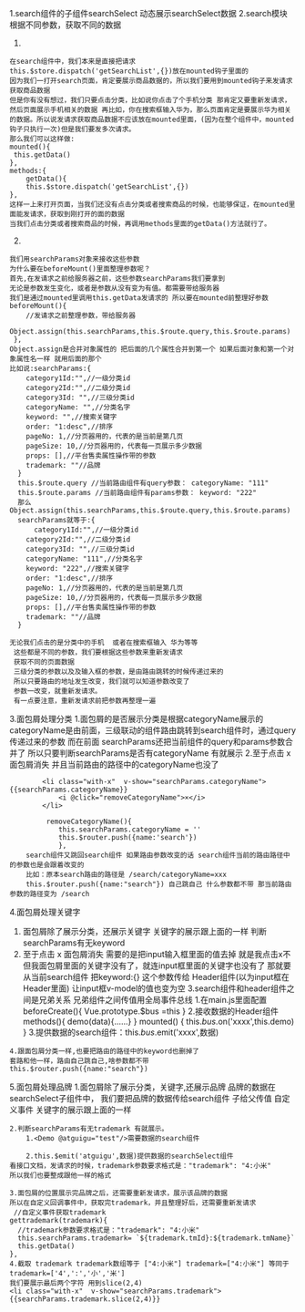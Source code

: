 1.search组件的子组件searchSelect
    动态展示searchSelect数据
2.search模块 根据不同参数，获取不同的数据
   
   1.
    在search组件中，我们本来是直接把请求
    this.$store.dispatch('getSearchList',{})放在mounted钩子里面的
    因为我们一打开search页面，肯定要展示商品数据的，所以我们要用到mounted钩子来发请求 
    获取商品数据
    但是你有没有想过，我们只要点击分类，比如说你点击了个手机分类 那肯定又要重新发请求，
    然后页面展示手机相关的数据 再比如，你在搜索框输入华为，那么页面肯定是要展示华为相关的数据。所以说发请求获取商品数据不应该放在mounted里面，(因为在整个组件中，mounted钩子只执行一次)但是我们要发多次请求。
    那么我们可以这样做:
    mounted(){
     this.getData()
    },
    methods:{
        getData(){
        this.$store.dispatch('getSearchList',{})
    },
    这样一上来打开页面，当我们还没有点击分类或者搜索商品的时候，也能够保证，在mounted里面能发请求，获取到刚打开的面的数据
    当我们点击分类或者搜索商品的时候，再调用methods里面的getData()方法就行了。
   2. 
    我们用searchParams对象来接收这些参数 
    为什么要在beforeMount()里面整理参数呢？
    首先,在发请求之前给服务器之前，这些参数searchParams我们要拿到
    无论是参数发生变化，或者是参数从没有变为有值。都需要带给服务器
    我们是通过mounted里调用this.getData发请求的 所以要在mounted前整理好参数
    beforeMount(){
        //发请求之前整理参数，带给服务器 
        Object.assign(this.searchParams,this.$route.query,this.$route.params)
     },
    Object.assign是合并对象属性的 把后面的几个属性合并到第一个 如果后面对象和第一个对象属性名一样 就用后面的那个
    比如说:searchParams:{
        category1Id:"",//一级分类id
        category2Id:"",//二级分类id
        category3Id: "",//三级分类id
        categoryName: "",//分类名字
        keyword: "",//搜索关键字
        order: "1:desc",//排序
        pageNo: 1,//分页器用的，代表的是当前是第几页
        pageSize: 10,//分页器用的，代表每一页展示多少数据
        props: [],//平台售卖属性操作带的参数
        trademark: ""//品牌
      }
      this.$route.query //当前路由组件有query参数： categoryName: "111"
      this.$route.params //当前路由组件有params参数： keyword: "222"
      那么Object.assign(this.searchParams,this.$route.query,this.$route.params)
      searchParams就等于:{
          category1Id:"",//一级分类id
        category2Id:"",//二级分类id
        category3Id: "",//三级分类id
        categoryName: "111",//分类名字
        keyword: "222",//搜索关键字
        order: "1:desc",//排序
        pageNo: 1,//分页器用的，代表的是当前是第几页
        pageSize: 10,//分页器用的，代表每一页展示多少数据
        props: [],//平台售卖属性操作带的参数
        trademark: ""//品牌
      }

    无论我们点击的是分类中的手机  或者在搜索框输入 华为等等
     这些都是不同的参数，我们要根据这些参数来重新发请求
     获取不同的页面数据
     三级分类的参数以及及输入框的参数，是由路由跳转的时候传递过来的
     所以只要路由的地址发生改变，我们就可以知道参数改变了
     参数一改变，就重新发请求。
     有一点要注意，重新发请求前把参数再整理一遍

3.面包屑处理分类
    1.面包屑的是否展示分类是根据categoryName展示的
    categoryName是由前面，三级联动的组件路由跳转到search组件时，通过query传递过来的参数
    而在前面 searchParams还把当前组件的query和params参数合并了
    所以只要判断searchParams是否有categoryName 有就展示
    2.至于点击 x 面包屑消失 并且当前路由的路径中的categoryName也没了
    
            <li class="with-x"  v-show="searchParams.categoryName">{{searchParams.categoryName}}
                <i @click="removeCategoryName">×</i>
            </li>

             removeCategoryName(){
                this.searchParams.categoryName = ''
                this.$router.push({name:'search'})
                },
        search组件又跳回search组件 如果路由参数改变的话 search组件当前的路由路径中的参数也是会跟着改变的
        比如：原本search路由的路径是 /search/categoryName=xxx
        this.$router.push({name:"search"}) 自己跳自己 什么参数都不带 那当前路由参数的路径变为 /search
4.面包屑处理关键字
   1. 面包屑除了展示分类，还展示关键字
    关键字的展示跟上面的一样
    判断searchParams有无keyword
   2. 至于点击 x 面包屑消失 
    需要的是把input输入框里面的值去掉
    就是我点击x不但我面包屑里面的关键字没有了，就连input框里面的关键字也没有了
    那就要从当前search组件 把keyword:{} 这个参数传给 Header组件(以为input框在Header里面) 让input框v-model的值也变为空
   3.search组件和header组件之间是兄弟关系
        兄弟组件之间传值用全局事件总线
            1.在main.js里面配置 
            beforeCreate(){
                Vue.prototype.$bus =this
                }
            2.接收数据的Header组件
             methods(){
                demo(data){......}
            }
            mounted() {
                this.$bus.$on('xxxx',this.demo)
            }
            3.提供数据的search组件：this.$bus.$emit('xxxx',数据)

    4.跟面包屑分类一样,也要把路由的路径中的keyword也删掉了
    套路和他一样，路由自己跳自己,啥参数都不带
    this.$router.push({name:"search"})

5.面包屑处理品牌
    1.面包屑除了展示分类，关键字,还展示品牌
    品牌的数据在searchSelect子组件中，
    我们要把品牌的数据传给search组件   子给父传值 自定义事件
    关键字的展示跟上面的一样
    
    2.判断searchParams有无trademark 有就展示。
        1.<Demo @atguigu="test"/>需要数据的search组件

        2.this.$emit('atguigu',数据)提供数据的searchSelect组件
    看接口文档，发请求的时候，trademark参数要求格式是："trademark": "4:小米"
    所以我们也要整成跟他一样的格式

    3.面包屑的位置展示完品牌之后，还需要重新发请求，展示该品牌的数据
    所以在自定义回调事件中，获取完trademark，并且整理好后，还需要重新发请求
     //自定义事件获取trademark
    gettrademark(trademark){
      //trademark参数要求格式是："trademark": "4:小米"
      this.searchParams.trademark= `${trademark.tmId}:${trademark.tmName}`
      this.getData()
    },
    4.截取 trademark trademark数组等于 ["4:小米"] trademark=["4:小米"] 等同于 trademark=['4',':','小','米']
    我们要展示最后两个字符 用到slice(2,4)
    <li class="with-x"  v-show="searchParams.trademark">{{searchParams.trademark.slice(2,4)}}
     